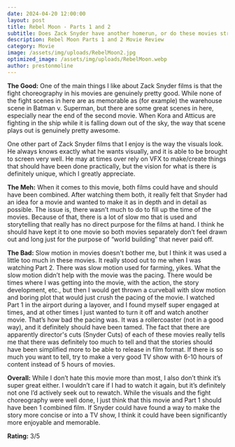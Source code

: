```yaml
---
date: 2024-04-20 12:00:00
layout: post
title: Rebel Moon - Parts 1 and 2
subtitle: Does Zack Snyder have another homerun, or do these movies strike out?
description: Rebel Moon Parts 1 and 2 Movie Review
category: Movie
image: /assets/img/uploads/RebelMoon2.jpg
optimized_image: /assets/img/uploads/RebelMoon.webp
author: prestonmoline
---
```


**The Good:**
One of the main things I like about Zack Snyder films is that the fight choreography in his movies are genuinely pretty good. While none of the fight scenes in here are as memorable as (for example) the warehouse scene in Batman v. Superman, but there are some great scenes in here, especially near the end of the second movie. When Kora and Atticus are fighting in the ship while it is falling down out of the sky, the way that scene plays out is genuinely pretty awesome.

One other part of Zack Snyder films that I enjoy is the way the visuals look. He always knows exactly what he wants visually, and it is able to be brought to screen very well. He may at times over rely on VFX to make/create things that should have been done practically, but the vision for what is there is definitely unique, which I greatly appreciate.


**The Meh:**
When it comes to this movie, both films could have and should have been combined. After watching them both, it really felt that Snyder had an idea for a movie and wanted to make it as in depth and in detail as possible. The issue is, there wasn’t much to do to fill up the time of the movies. Because of that, there is a lot of slow mo that is used and storytelling that really has no direct purpose for the films at hand. I think he should have kept it to one movie so both movies separately don’t feel drawn out and long just for the purpose of “world building” that never paid off.


**The Bad:**
Slow motion in movies doesn't bother me, but I think it was used a little too much in these movies. It really stood out to me when I was watching Part 2. There was slow motion used for farming, yikes. What the slow motion didn’t help with the movie was the pacing. There would be times where I was getting into the movie, with the action, the story development, etc., but then I would get thrown a curveball with slow motion and boring plot that would just crush the pacing of the movie. I watched Part 1 in the airport during a layover, and I found myself super engaged at times, and at other times I just wanted to turn it off and watch another movie. That’s how bad the pacing was. It was a rollercoaster (not in a good way), and it definitely should have been tamed. The fact that there are apparently director's cuts (Snyder Cuts) of each of these movies really tells me that there was definitely too much to tell and that the stories should have been simplified more to be able to release in film format. If there is so much you want to tell, try to make a very good TV show with 6-10 hours of content instead of 5 hours of movies.


**Overall:**
While I don’t hate this movie more than most, I also don’t think it’s super great either. I wouldn’t care if I had to watch it again, but it’s definitely not one I’d actively seek out to rewatch. While the visuals and the fight choreography were well done, I just think that this movie and Part 1 should have been 1 combined film. If Snyder could have found a way to make the story more concise or into a TV show, I think it could have been significantly more enjoyable and memorable. 


**Rating:**
3/5
